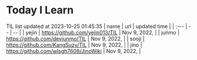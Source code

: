 # Today I Learn 
TIL list updated at 2023-10-25 01:45:35
| name | url | updated time |
| :--- | -- | -- |
| yejin | https://github.com/yejin013/TIL | Nov 9, 2022,  |
| junmo | https://github.com/devjunmo/TIL | Nov 9, 2022,  |
| sooji | https://github.com/KangSuzy/TIL | Nov 9, 2022,  |
| jino | https://github.com/wlsgh7608/JinoWiki | Nov 9, 2022,  |
